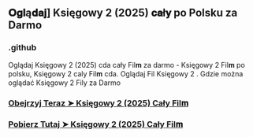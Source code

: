 ## 𝐎𝐠𝐥ą𝐝𝐚𝐣] Księgowy 2 (2025) 𝐜𝐚ł𝐲  po Polsku za Darmo

### .github

Oglądaj Księgowy 2 (2025) cda cały Fil𝐦 za darmo - Księgowy 2 Fil𝐦  po polsku, Księgowy 2 caly Fil𝐦 cda. Oglądaj Fil Księgowy 2 . Gdzie można oglądać Księgowy 2 Fily za Darmo

### [Obejrzyj Teraz ➤ Księgowy 2 (2025) Cały Fil𝐦 ](https://watching4khdmovies.blogspot.com/2025/04/accountant.html)

### [Pobierz Tutaj ➤ Księgowy 2 (2025) Cały Fil𝐦 ](https://watching4khdmovies.blogspot.com/2025/04/accountant.html)

